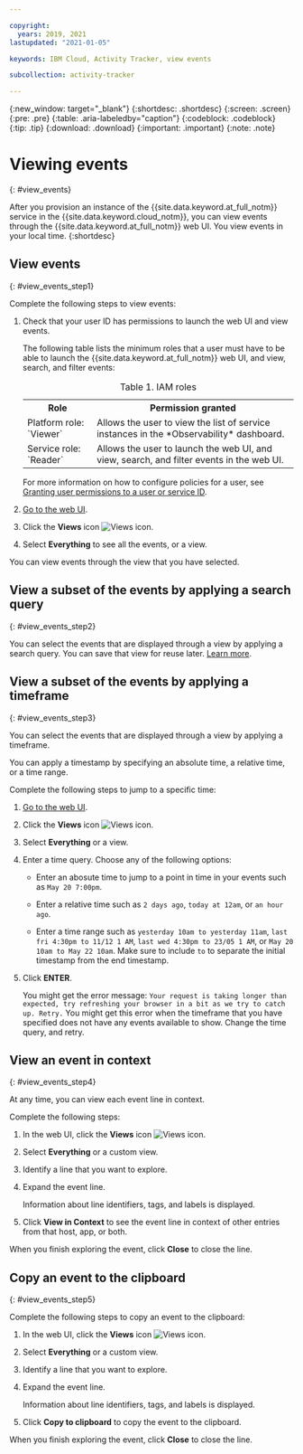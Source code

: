 ```yaml
---

copyright:
  years: 2019, 2021
lastupdated: "2021-01-05"

keywords: IBM Cloud, Activity Tracker, view events

subcollection: activity-tracker

---
```


{:new_window: target="_blank"}
{:shortdesc: .shortdesc}
{:screen: .screen}
{:pre: .pre}
{:table: .aria-labeledby="caption"}
{:codeblock: .codeblock}
{:tip: .tip}
{:download: .download}
{:important: .important}
{:note: .note}


# Viewing events
{: #view_events}

After you provision an instance of the {{site.data.keyword.at_full_notm}} service in the {{site.data.keyword.cloud_notm}}, you can view events through the {{site.data.keyword.at_full_notm}} web UI. You view events in your local time.
{:shortdesc}


## View events
{: #view_events_step1}

Complete the following steps to view events:

1. Check that your user ID has permissions to launch the web UI and view events. 

    The following table lists the minimum roles that a user must have to be able to launch the {{site.data.keyword.at_full_notm}} web UI, and view, search, and filter events:

    <table>
      <caption>Table 1. IAM roles</caption>
      <tr>
        <th>Role</th>
        <th>Permission granted</th>
      </tr>
      <tr>
        <td>Platform role: `Viewer`</td>
        <td>Allows the user to view the list of service instances in the *Observability* dashboard.</td>
      </tr>
      <tr>
        <td>Service role: `Reader`</td>
        <td>Allows the user to launch the web UI, and view, search, and filter events in the web UI.</td>
      </tr>
    </table>

    For more information on how to configure policies for a user, see [Granting user permissions to a user or service ID](/docs/services/activity-tracker?topic=activity-tracker-iam_view_events#iam_view_events).

2. [Go to the web UI](/docs/services/activity-tracker?topic=activity-tracker-launch#launch).

3. Click the **Views** icon ![Views icon](images/views.png "Views icon").

4. Select **Everything** to see all the events, or a view. 

You can view events through the view that you have selected.



## View a subset of the events by applying a search query
{: #view_events_step2}

You can select the events that are displayed through a view by applying a search query. You can save that view for reuse later. [Learn more](/docs/services/activity-tracker?topic=activity-tracker-views#views_step2).

 


## View a subset of the events by applying a timeframe
{: #view_events_step3}

You can select the events that are displayed through a view by applying a timeframe.

You can apply a timestamp by specifying an absolute time, a relative time, or a time range.

Complete the following steps to jump to a specific time:
1. [Go to the web UI](/docs/services/activity-tracker?topic=activity-tracker-launch#launch).
2. Click the **Views** icon ![Views icon](images/views.png "Views icon").
3. Select **Everything** or a view.
4. Enter a time query. Choose any of the following options:

    * Enter an abosute time to jump to a point in time in your events such as `May 20 7:00pm`.
    
    * Enter a relative time such as `2 days ago`, `today at 12am`, or `an hour ago`.

    * Enter a time range such as `yesterday 10am to yesterday 11am`, `last fri 4:30pm to 11/12 1 AM`, `last wed 4:30pm to 23/05 1 AM`, or `May 20 10am to May 22 10am`. Make sure to include `to` to separate the initial timestamp from the end timestamp.

5. Click **ENTER**.

    You might get the error message: `Your request is taking longer than expected, try refreshing your browser in a bit as we try to catch up. Retry.` You might get this error when the timeframe that you have specified does not have any events available to show. Change the time query, and retry.



## View an event in context
{: #view_events_step4}

At any time, you can view each event line in context.

Complete the following steps: 

1. In the web UI, click the **Views** icon ![Views icon](images/views.png "Views icon").
2. Select **Everything** or a custom view.
3. Identify a line that you want to explore.
4. Expand the event line. 

    Information about line identifiers, tags, and labels is displayed.

5. Click **View in Context** to see the event line in context of other entries from that host, app, or both.

When you finish exploring the event, click **Close** to close the line.



## Copy an event to the clipboard
{: #view_events_step5}


Complete the following steps to copy an event to the clipboard: 

1. In the web UI, click the **Views** icon ![Views icon](images/views.png "Views icon").
2. Select **Everything** or a custom view.
3. Identify a line that you want to explore.
4. Expand the event line. 

    Information about line identifiers, tags, and labels is displayed.

5. Click **Copy to clipboard** to copy the event to the clipboard.

When you finish exploring the event, click **Close** to close the line.




